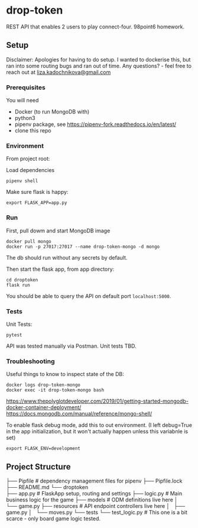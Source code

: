 # drop-token
REST API that enables 2 users to play connect-four. 98point6 homework.

## Setup
Disclaimer: Apologies for having to do setup. I wanted to dockerise this, but ran into some routing bugs and ran out of time. 
Any questions? - feel free to reach out at liza.kadochnikova@gmail.com


### Prerequisites
You will need 
* Docker (to run MongoDB with)
* python3
* pipenv package, see https://pipenv-fork.readthedocs.io/en/latest/
* clone this repo


### Environment
From project root:

Load dependencies 
```
pipenv shell
```

Make sure flask is happy:
```
export FLASK_APP=app.py
```

### Run

First, pull dowm and start MongoDB image
```
docker pull mongo
docker run -p 27017:27017 --name drop-token-mongo -d mongo
```
The db should run without any secrets by default.

Then start the flask app, from app directory:
```
cd droptoken
flask run
```

You should be able to query the API on default port `localhost:5000`.

### Tests
Unit Tests:
```
pytest
```

API was tested manually via Postman. Unit tests TBD.


### Troubleshooting

Useful things to know to inspect state of the DB: 
```
docker logs drop-token-mongo
docker exec -it drop-token-mongo bash
```
https://www.thepolyglotdeveloper.com/2019/01/getting-started-mongodb-docker-container-deployment/
https://docs.mongodb.com/manual/reference/mongo-shell/


To enable flask debug mode, add this to out environment.
(I left debug=True in the app initialization, but it won't actually happen unless this variabnle is set)
```
export FLASK_ENV=development
```


## Project Structure
├── Pipfile                 # dependency management files for pipenv
├── Pipfile.lock
├── README.md
└── droptoken               
    ├── app.py              # FlaskApp setup, routing and settings
    ├── logic.py            # Main business logic for the game 
    ├── models              # ODM definitions live here
    │   └── game.py
    ├── resources           # API endpoint controllers live here
    │   ├── game.py
    │   └── moves.py
    └── tests
        └── test_logic.py   # This one is a bit scarce - only board game logic tested.